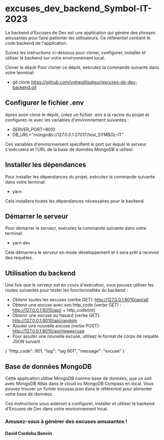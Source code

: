 # excuses_dev_backend_Symbol-IT-2023
Le backend d'Excuses de Dev est une application qui génère des phrases amusantes pour faire patienter les utilisateurs. 
Ce référentiel contient le code backend de l'application. 

Suivez les instructions ci-dessous pour cloner, configurer, installer et utiliser le backend sur votre environnement local.

Cloner le dépôt
Pour cloner ce dépôt, exécutez la commande suivante dans votre terminal:

- git clone https://github.com/votreutilisateur/excuses-de-dev-backend.git

## Configurer le fichier .env
Après avoir cloné le dépôt, créez un fichier .env à la racine du projet et configurez-le avec les variables d'environnement suivantes :

- SERVER_PORT=8010
- DB_URL="mongodb://127.0.0.1:27017/test_SYMBOL-IT"

Ces variables d'environnement spécifient le port sur lequel le serveur s'exécutera et l'URL de la base de données MongoDB à utiliser.

## Installer les dépendances
Pour installer les dépendances du projet, exécutez la commande suivante dans votre terminal:

- yarn

Cela installera toutes les dépendances nécessaires pour le backend.

## Démarrer le serveur
Pour démarrer le serveur, exécutez la commande suivante dans votre terminal:

- yarn dev


Cela démarrera le serveur en mode développement et il sera prêt à recevoir des requêtes.

## Utilisation du backend
Une fois que le serveur est en cours d'exécution, vous pouvez utiliser les routes suivantes pour tester les fonctionnalités du backend :

 - Obtenir toutes les excuses (verbe GET): http://127.0.0.1:8010/api/all
 - Obtenir une excuse avec son http_code (verbe GET) : http://127.0.0.1:8010/api/ + http_code(int)
 - Obtenir une excuse au hasard (verbe GET): http://127.0.0.1:8010/api/random
 - Ajouter une nouvelle excuse (verbe POST): http://127.0.0.1:8010/api/newexcuse
 - Pour ajouter une nouvelle excuse, utilisez le format de corps de requête JSON suivant :

{
  "http_code": 901,
  "tag": "tag 901",
  "message": "excuse"
}

## Base de données MongoDB
Cette application utilise MongoDB comme base de données, que ce soit avec MongoDB Atlas dans le cloud ou MongoDB Compass en local. 
Vous pouvez trouver un fichier excusas.json dans le référentiel pour alimenter votre base de données.


Ces instructions vous aideront à configurer, installer et utiliser le backend d'Excuses de Dev dans votre environnement local. 



### Amusez-vous à générer des excuses amusantes !


#### David Cordoba Bonvin





